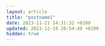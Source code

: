 ```yaml
---
layout: article
title: "postname1"
date: 2023-11-21 14:31:32 +0100
updated: 2023-12-19 20:54:40 +0100
hidden: true
---
```

